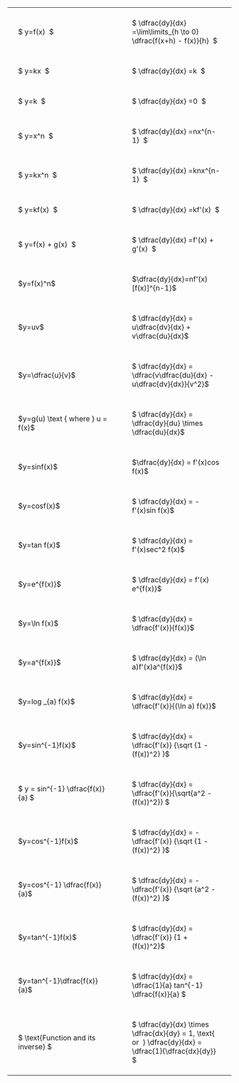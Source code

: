 ---
---

#  
<br>
<style type="text/css">
#T_2bcd3 th.col_heading {
  text-align: left;
  font-size: 1em;
}
#T_2bcd3 td {
  text-align: left;
  font-size: 1em;
  padding: 1.5em;
}
#T_2bcd3_row0_col0, #T_2bcd3_row1_col0, #T_2bcd3_row2_col0, #T_2bcd3_row3_col0, #T_2bcd3_row4_col0, #T_2bcd3_row5_col0, #T_2bcd3_row6_col0, #T_2bcd3_row7_col0, #T_2bcd3_row8_col0, #T_2bcd3_row9_col0, #T_2bcd3_row10_col0, #T_2bcd3_row11_col0, #T_2bcd3_row12_col0, #T_2bcd3_row13_col0, #T_2bcd3_row14_col0, #T_2bcd3_row15_col0, #T_2bcd3_row16_col0, #T_2bcd3_row17_col0, #T_2bcd3_row18_col0, #T_2bcd3_row19_col0, #T_2bcd3_row20_col0, #T_2bcd3_row21_col0, #T_2bcd3_row22_col0, #T_2bcd3_row23_col0, #T_2bcd3_row24_col0 {
  width: 300px;
  white-space: pre-wrap;
}
#T_2bcd3_row0_col1, #T_2bcd3_row1_col1, #T_2bcd3_row2_col1, #T_2bcd3_row3_col1, #T_2bcd3_row4_col1, #T_2bcd3_row5_col1, #T_2bcd3_row6_col1, #T_2bcd3_row7_col1, #T_2bcd3_row8_col1, #T_2bcd3_row9_col1, #T_2bcd3_row10_col1, #T_2bcd3_row11_col1, #T_2bcd3_row12_col1, #T_2bcd3_row13_col1, #T_2bcd3_row14_col1, #T_2bcd3_row15_col1, #T_2bcd3_row16_col1, #T_2bcd3_row17_col1, #T_2bcd3_row18_col1, #T_2bcd3_row19_col1, #T_2bcd3_row20_col1, #T_2bcd3_row21_col1, #T_2bcd3_row22_col1, #T_2bcd3_row23_col1, #T_2bcd3_row24_col1 {
  width: 400px;
  white-space: pre-wrap;
}
</style>
<table id="T_2bcd3">
  <thead>
  </thead>
  <tbody>
    <tr>
      <td id="T_2bcd3_row0_col0" class="data row0 col0" >$ y=f(x)  $</td>
      <td id="T_2bcd3_row0_col1" class="data row0 col1" >$ \dfrac{dy}{dx} =\lim\limits_{h \to 0} \dfrac{f(x+h) - f(x)}{h}  $</td>
    </tr>
    <tr>
      <td id="T_2bcd3_row1_col0" class="data row1 col0" >$ y=kx  $</td>
      <td id="T_2bcd3_row1_col1" class="data row1 col1" >$ \dfrac{dy}{dx} =k  $</td>
    </tr>
    <tr>
      <td id="T_2bcd3_row2_col0" class="data row2 col0" >$ y=k  $</td>
      <td id="T_2bcd3_row2_col1" class="data row2 col1" >$ \dfrac{dy}{dx} =0  $</td>
    </tr>
    <tr>
      <td id="T_2bcd3_row3_col0" class="data row3 col0" >$ y=x^n  $</td>
      <td id="T_2bcd3_row3_col1" class="data row3 col1" >$ \dfrac{dy}{dx} =nx^{n-1}  $</td>
    </tr>
    <tr>
      <td id="T_2bcd3_row4_col0" class="data row4 col0" >$ y=kx^n  $</td>
      <td id="T_2bcd3_row4_col1" class="data row4 col1" >$ \dfrac{dy}{dx} =knx^{n-1}  $</td>
    </tr>
    <tr>
      <td id="T_2bcd3_row5_col0" class="data row5 col0" >$ y=kf(x)  $</td>
      <td id="T_2bcd3_row5_col1" class="data row5 col1" >$ \dfrac{dy}{dx} =kf'(x)  $</td>
    </tr>
    <tr>
      <td id="T_2bcd3_row6_col0" class="data row6 col0" >$ y=f(x) + g(x)  $</td>
      <td id="T_2bcd3_row6_col1" class="data row6 col1" >$ \dfrac{dy}{dx} =f'(x) + g'(x)  $</td>
    </tr>
    <tr>
      <td id="T_2bcd3_row7_col0" class="data row7 col0" >$y=f(x)^n$</td>
      <td id="T_2bcd3_row7_col1" class="data row7 col1" >$\dfrac{dy}{dx}=nf'(x)[f(x)]^{n-1}$</td>
    </tr>
    <tr>
      <td id="T_2bcd3_row8_col0" class="data row8 col0" >$y=uv$</td>
      <td id="T_2bcd3_row8_col1" class="data row8 col1" >$ \dfrac{dy}{dx} = u\dfrac{dv}{dx} + v\dfrac{du}{dx}$</td>
    </tr>
    <tr>
      <td id="T_2bcd3_row9_col0" class="data row9 col0" >$y=\dfrac{u}{v}$</td>
      <td id="T_2bcd3_row9_col1" class="data row9 col1" >$ \dfrac{dy}{dx} = \dfrac{v\dfrac{du}{dx} - u\dfrac{dv}{dx}}{v^2}$</td>
    </tr>
    <tr>
      <td id="T_2bcd3_row10_col0" class="data row10 col0" >$y=g(u) \text { where } u = f(x)$</td>
      <td id="T_2bcd3_row10_col1" class="data row10 col1" >$ \dfrac{dy}{dx} = \dfrac{dy}{du} \times \dfrac{du}{dx}$</td>
    </tr>
    <tr>
      <td id="T_2bcd3_row11_col0" class="data row11 col0" >$y=sinf(x)$</td>
      <td id="T_2bcd3_row11_col1" class="data row11 col1" >$\dfrac{dy}{dx} = f'(x)cos f(x)$</td>
    </tr>
    <tr>
      <td id="T_2bcd3_row12_col0" class="data row12 col0" >$y=cosf(x)$</td>
      <td id="T_2bcd3_row12_col1" class="data row12 col1" >$ \dfrac{dy}{dx} = -f'(x)sin f(x)$</td>
    </tr>
    <tr>
      <td id="T_2bcd3_row13_col0" class="data row13 col0" >$y=tan f(x)$</td>
      <td id="T_2bcd3_row13_col1" class="data row13 col1" >$ \dfrac{dy}{dx} = f'(x)sec^2 f(x)$</td>
    </tr>
    <tr>
      <td id="T_2bcd3_row14_col0" class="data row14 col0" >$y=e^{f(x)}$</td>
      <td id="T_2bcd3_row14_col1" class="data row14 col1" >$ \dfrac{dy}{dx} = f'(x) e^{f(x)}$</td>
    </tr>
    <tr>
      <td id="T_2bcd3_row15_col0" class="data row15 col0" >$y=\ln f(x)$</td>
      <td id="T_2bcd3_row15_col1" class="data row15 col1" >$ \dfrac{dy}{dx} = \dfrac{f'(x)}{f(x)}$</td>
    </tr>
    <tr>
      <td id="T_2bcd3_row16_col0" class="data row16 col0" >$y=a^{f(x)}$</td>
      <td id="T_2bcd3_row16_col1" class="data row16 col1" >$ \dfrac{dy}{dx} = (\ln a)f'(x)a^{f(x)}$</td>
    </tr>
    <tr>
      <td id="T_2bcd3_row17_col0" class="data row17 col0" >$y=log _{a} f(x)$</td>
      <td id="T_2bcd3_row17_col1" class="data row17 col1" >$ \dfrac{dy}{dx} = \dfrac{f'(x)}{(\ln a) f(x)}$</td>
    </tr>
    <tr>
      <td id="T_2bcd3_row18_col0" class="data row18 col0" >$y=sin^{-1}f(x)$</td>
      <td id="T_2bcd3_row18_col1" class="data row18 col1" >$ \dfrac{dy}{dx} = \dfrac{f'(x)} {\sqrt {1 - (f(x))^2} }$</td>
    </tr>
    <tr>
      <td id="T_2bcd3_row19_col0" class="data row19 col0" >$ y = sin^{-1} \dfrac{f(x)}{a} $</td>
      <td id="T_2bcd3_row19_col1" class="data row19 col1" >$ \dfrac{dy}{dx} = \dfrac{f'(x)}{\sqrt{a^2 - (f(x))^2}} $</td>
    </tr>
    <tr>
      <td id="T_2bcd3_row20_col0" class="data row20 col0" >$y=cos^{-1}f(x)$</td>
      <td id="T_2bcd3_row20_col1" class="data row20 col1" >$ \dfrac{dy}{dx} = - \dfrac{f'(x)} {\sqrt {1 - (f(x))^2} }$</td>
    </tr>
    <tr>
      <td id="T_2bcd3_row21_col0" class="data row21 col0" >$y=cos^{-1} \dfrac{f(x)}{a}$</td>
      <td id="T_2bcd3_row21_col1" class="data row21 col1" >$ \dfrac{dy}{dx} = - \dfrac{f'(x)} {\sqrt {a^2 - (f(x))^2} }$</td>
    </tr>
    <tr>
      <td id="T_2bcd3_row22_col0" class="data row22 col0" >$y=tan^{-1}f(x)$</td>
      <td id="T_2bcd3_row22_col1" class="data row22 col1" >$ \dfrac{dy}{dx} = \dfrac{f'(x)} {1 + (f(x))^2}$</td>
    </tr>
    <tr>
      <td id="T_2bcd3_row23_col0" class="data row23 col0" >$y=tan^{-1}\dfrac{f(x)}{a}$</td>
      <td id="T_2bcd3_row23_col1" class="data row23 col1" >$ \dfrac{dy}{dx} =  \dfrac{1}{a} tan^{-1} \dfrac{f(x)}{a} $</td>
    </tr>
    <tr>
      <td id="T_2bcd3_row24_col0" class="data row24 col0" >$ \text{Function and its inverse} $</td>
      <td id="T_2bcd3_row24_col1" class="data row24 col1" >$ \dfrac{dy}{dx} \times \dfrac{dx}{dy} = 1, \text{  or  } \dfrac{dy}{dx} = \dfrac{1}{\dfrac{dx}{dy}} $</td>
    </tr>
  </tbody>
</table>
